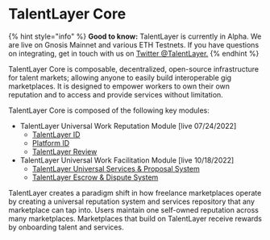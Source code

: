 # TalentLayer Core

{% hint style="info" %}
**Good to know:** TalentLayer is currently in Alpha. We are live on Gnosis Mainnet and various ETH Testnets. If you have questions on integrating, get in touch with us on [Twitter @TalentLayer.](https://twitter.com/TalentLayer)
{% endhint %}

TalentLayer Core is composable, decentralized, open-source infrastructure for talent markets; allowing anyone to easily build interoperable gig marketplaces. It is designed to empower workers to own their own reputation and to access and provide services without limitation.

TalentLayer Core is composed of the following key modules:

* TalentLayer Universal Work Reputation Module \[live 07/24/2022]
  * [TalentLayer ID](what-is-talentlayer-id/)
  * [Platform ID](platformid.md)
  * [TalentLayer Review](reviews-and-reputation.md)
* TalentLayer Universal Work Facilitation Module \[live 10/18/2022]
  * [TalentLayer Universal Services & Proposal System](jobs-and-proposals.md)
  * [TalentLayer Escrow & Dispute System](escrow-and-dispute-system/)

TalentLayer creates a paradigm shift in how freelance marketplaces operate by creating a universal reputation system and services repository that any marketplace can tap into. Users maintain one self-owned reputation across many marketplaces. Marketplaces that build on TalentLayer receive rewards by onboarding talent and services.
